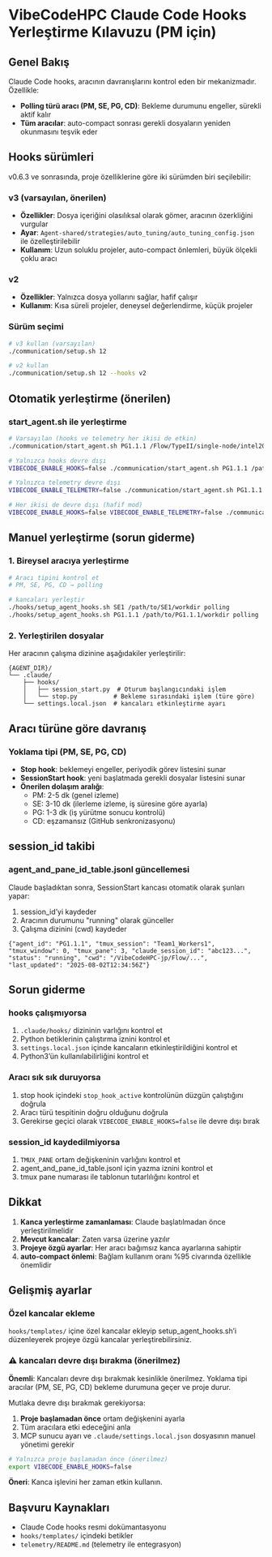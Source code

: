 # VibeCodeHPC Claude Code Hooks Yerleştirme Kılavuzu (PM için)

## Genel Bakış
Claude Code hooks, aracının davranışlarını kontrol eden bir mekanizmadır. Özellikle:
- **Polling türü aracı (PM, SE, PG, CD)**: Bekleme durumunu engeller, sürekli aktif kalır
- **Tüm aracılar**: auto-compact sonrası gerekli dosyaların yeniden okunmasını teşvik eder

## Hooks sürümleri
v0.6.3 ve sonrasında, proje özelliklerine göre iki sürümden biri seçilebilir:

### v3 (varsayılan, önerilen)
- **Özellikler**: Dosya içeriğini olasılıksal olarak gömer, aracının özerkliğini vurgular
- **Ayar**: `Agent-shared/strategies/auto_tuning/auto_tuning_config.json` ile özelleştirilebilir
- **Kullanım**: Uzun soluklu projeler, auto-compact önlemleri, büyük ölçekli çoklu aracı

### v2
- **Özellikler**: Yalnızca dosya yollarını sağlar, hafif çalışır
- **Kullanım**: Kısa süreli projeler, deneysel değerlendirme, küçük projeler

### Sürüm seçimi
```bash
# v3 kullan (varsayılan)
./communication/setup.sh 12

# v2 kullan
./communication/setup.sh 12 --hooks v2
```

## Otomatik yerleştirme (önerilen)

### start_agent.sh ile yerleştirme
```bash
# Varsayılan (hooks ve telemetry her ikisi de etkin)
./communication/start_agent.sh PG1.1.1 /Flow/TypeII/single-node/intel2024/OpenMP

# Yalnızca hooks devre dışı
VIBECODE_ENABLE_HOOKS=false ./communication/start_agent.sh PG1.1.1 /path/to/dir

# Yalnızca telemetry devre dışı
VIBECODE_ENABLE_TELEMETRY=false ./communication/start_agent.sh PG1.1.1 /path/to/dir

# Her ikisi de devre dışı (hafif mod)
VIBECODE_ENABLE_HOOKS=false VIBECODE_ENABLE_TELEMETRY=false ./communication/start_agent.sh PG1.1.1 /path/to/dir
```

## Manuel yerleştirme (sorun giderme)

### 1. Bireysel aracıya yerleştirme
```bash
# Aracı tipini kontrol et
# PM, SE, PG, CD → polling

# kancaları yerleştir
./hooks/setup_agent_hooks.sh SE1 /path/to/SE1/workdir polling
./hooks/setup_agent_hooks.sh PG1.1.1 /path/to/PG1.1.1/workdir polling
```

### 2. Yerleştirilen dosyalar
Her aracının çalışma dizinine aşağıdakiler yerleştirilir:
```
{AGENT_DIR}/
└── .claude/
    ├── hooks/
    │   ├── session_start.py  # Oturum başlangıcındaki işlem
    │   └── stop.py          # Bekleme sırasındaki işlem (türe göre)
    └── settings.local.json  # kancaları etkinleştirme ayarı
```

## Aracı türüne göre davranış

### Yoklama tipi (PM, SE, PG, CD)
- **Stop hook**: beklemeyi engeller, periyodik görev listesini sunar
- **SessionStart hook**: yeni başlatmada gerekli dosyalar listesini sunar
- **Önerilen dolaşım aralığı**:
  - PM: 2-5 dk (genel izleme)
  - SE: 3-10 dk (ilerleme izleme, iş süresine göre ayarla)
  - PG: 1-3 dk (iş yürütme sonucu kontrolü)
  - CD: eşzamansız (GitHub senkronizasyonu)

## session_id takibi

### agent_and_pane_id_table.jsonl güncellemesi
Claude başladıktan sonra, SessionStart kancası otomatik olarak şunları yapar:
1. session_id’yi kaydeder
2. Aracının durumunu "running" olarak günceller
3. Çalışma dizinini (cwd) kaydeder

```jsonl
{"agent_id": "PG1.1.1", "tmux_session": "Team1_Workers1", "tmux_window": 0, "tmux_pane": 3, "claude_session_id": "abc123...", "status": "running", "cwd": "/VibeCodeHPC-jp/Flow/...", "last_updated": "2025-08-02T12:34:56Z"}
```

## Sorun giderme

### hooks çalışmıyorsa
1. `.claude/hooks/` dizininin varlığını kontrol et
2. Python betiklerinin çalıştırma iznini kontrol et
3. `settings.local.json` içinde kancaların etkinleştirildiğini kontrol et
4. Python3’ün kullanılabilirliğini kontrol et

### Aracı sık sık duruyorsa
1. stop hook içindeki `stop_hook_active` kontrolünün düzgün çalıştığını doğrula
2. Aracı türü tespitinin doğru olduğunu doğrula
3. Gerekirse geçici olarak `VIBECODE_ENABLE_HOOKS=false` ile devre dışı bırak

### session_id kaydedilmiyorsa
1. `TMUX_PANE` ortam değişkeninin varlığını kontrol et
2. agent_and_pane_id_table.jsonl için yazma iznini kontrol et
3. tmux pane numarası ile tablonun tutarlılığını kontrol et

## Dikkat

1. **Kanca yerleştirme zamanlaması**: Claude başlatılmadan önce yerleştirilmelidir
2. **Mevcut kancalar**: Zaten varsa üzerine yazılır
3. **Projeye özgü ayarlar**: Her aracı bağımsız kanca ayarlarına sahiptir
4. **auto-compact önlemi**: Bağlam kullanım oranı %95 civarında özellikle önemlidir

## Gelişmiş ayarlar

### Özel kancalar ekleme
`hooks/templates/` içine özel kancalar ekleyip setup_agent_hooks.sh’i düzenleyerek projeye özgü kancalar yerleştirebilirsiniz.

### ⚠️ kancaları devre dışı bırakma (önerilmez)

**Önemli**: Kancaları devre dışı bırakmak kesinlikle önerilmez. Yoklama tipi aracılar (PM, SE, PG, CD) bekleme durumuna geçer ve proje durur.

Mutlaka devre dışı bırakmak gerekiyorsa:
1. **Proje başlamadan önce** ortam değişkenini ayarla
2. Tüm aracılara etki edeceğini anla
3. MCP sunucu ayarı ve `.claude/settings.local.json` dosyasının manuel yönetimi gerekir

```bash
# Yalnızca proje başlamadan önce (önerilmez)
export VIBECODE_ENABLE_HOOKS=false
```

**Öneri**: Kanca işlevini her zaman etkin kullanın.

## Başvuru Kaynakları
- Claude Code hooks resmi dokümantasyonu
- `hooks/templates/` içindeki betikler
- `telemetry/README.md` (telemetry ile entegrasyon)
